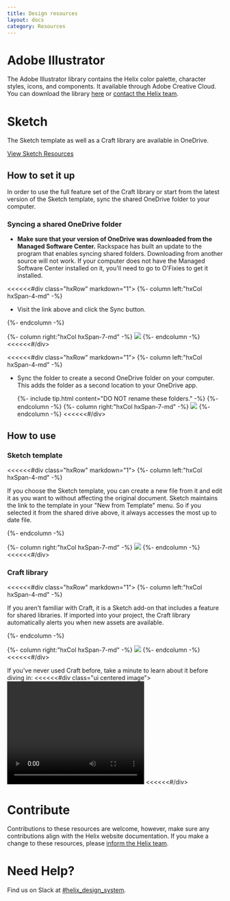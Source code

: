 ```yaml
---
title: Design resources
layout: docs
category: Resources
---
```


# Adobe Illustrator

The Adobe Illustrator library contains the Helix color palette, character
styles, icons, and components. It available through Adobe Creative Cloud. You can download the library [here](https://assets.adobe.com/link/e4a1e938-87a4-40e4-734d-d41c93f448ed)
or <a href="mailto:Helix.designsystem@rackspace.com">contact the Helix team</a>.

# Sketch

The Sketch template as well as a Craft library are available in OneDrive.

<a class="ui button ds-btn-med" href="https://raxglobal.sharepoint.com/sites/REDFiles/_layouts/15/guestaccess.aspx?guestaccesstoken=Z4htsZ9Wnj3O5tA%2f93Qd7r3Zd0%2bCp4huq0BfnXWChBk%3d&docid=2_182c0b922d5cc46a0b1be792f246623df&rev=1">View Sketch Resources</a>

## How to set it up

In order to use the full feature set of the Craft library or start from the
latest version of the Sketch template, sync the shared
OneDrive folder to your computer.

### Syncing a shared OneDrive folder

-   **Make sure that your version of OneDrive was downloaded from the Managed
Software Center.** Rackspace has built an update to the program that enables  syncing shared folders. Downloading from another source will not
work. If your computer does not have the Managed Software Center installed on
it, you'll need to go to O'Fixies to get it installed.

<<<<<<#div class="hxRow" markdown="1">
{%- column left:"hxCol hxSpan-4-md" -%}

-   Visit the link above and click the Sync button.

{%- endcolumn -%}

{%- column right:"hxCol hxSpan-7-md" -%}
![](http://screenshots1234.s3.amazonaws.com/ybRVG6nQomLK085XPQRCjhAWmUzBz8Vtru.png)
{%- endcolumn -%}
<<<<<<#/div>

<<<<<<#div class="hxRow" markdown="1">
{%- column left:"hxCol hxSpan-4-md" -%}

-   Sync the folder to create a second OneDrive folder on your computer.
    This adds the folder as a second location to your OneDrive app.

    {%- include tip.html content="DO NOT rename these folders." -%}
{%- endcolumn -%}
{%- column right:"hxCol hxSpan-7-md" -%}
![](http://design.rax.io/wp-content/uploads/2016/11/m9A3HvMcm91MlitWqEa1SrO4OZBmpVb8Rt.png)
{%- endcolumn -%}
<<<<<<#/div>

## How to use

### Sketch template

<<<<<<#div class="hxRow"  markdown="1">
{%- column left:"hxCol hxSpan-4-md" -%}

If you choose the Sketch template, you can create a new file from it and edit it
as you want to without affecting the original document. Sketch maintains the link
to the template in your "New from Template" menu. So if you selected it from
the shared drive above, it always accesses the most up to date file.

{%- endcolumn -%}

{%- column right:"hxCol hxSpan-7-md" -%}
![](http://design.rax.io/wp-content/uploads/2016/08/Design-System-Sketch-2.png)
{%- endcolumn -%}
<<<<<<#/div>

### Craft library

<<<<<<#div class="hxRow"  markdown="1">
{%- column left:"hxCol hxSpan-4-md" -%}

If you aren't familiar with Craft, it is a Sketch add-on that includes a
feature for shared libraries. If imported into your project, the Craft library
automatically alerts you when new assets are available.

{%- endcolumn -%}

{%- column right:"hxCol hxSpan-7-md" -%}
![](http://design.rax.io/wp-content/uploads/2016/08/Design-System-Sketch-3.png)
{%- endcolumn -%}
<<<<<<#/div>

If you've never used Craft before, take a minute to learn about
it before diving in:
<<<<<<#div class="ui centered image">
  <video class="ui large image" width="320" height="240" controls>
    <source src="https://embedwistia-a.akamaihd.net/deliveries/c345d47ef9dab80cdc0325558e0e9d3370602d1e/file.mp4" type="video/mp4">
    Your browser does not support the video tag.
  </video>
<<<<<<#/div>

# Contribute

Contributions to these resources are welcome, however, make sure any
contributions align with the Helix website documentation. If you make a change
to these resources, please
<a href="mailto:Helix.designsystem@rackspace.com">inform the Helix team</a>.

# Need Help?

Find us on Slack at
[#helix_design_system](https://rackspace.slack.com/messages/helix_design_system/).
